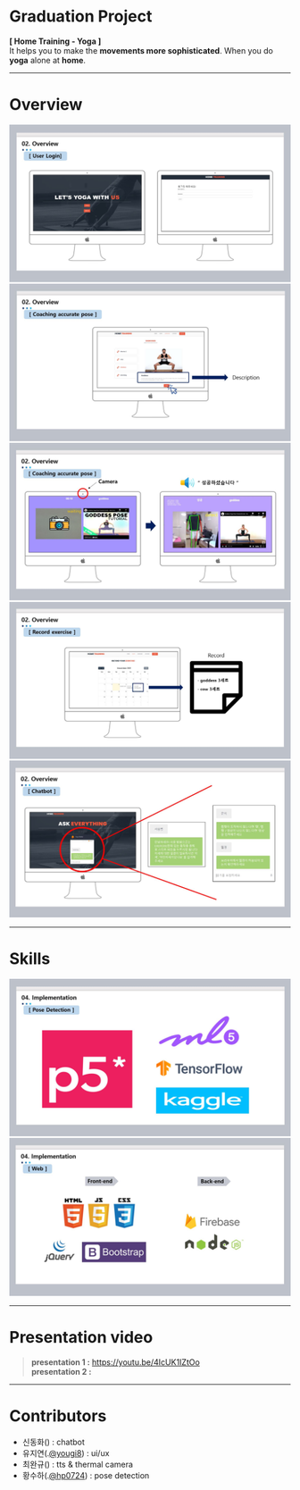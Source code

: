 
# Graduation Project

**[ Home Training - Yoga ]**   
It helps you to make the **movements more sophisticated**. When you do **yoga** alone at **home**.   

***   

# Overview

![overview1](https://github.com/yougi8/graduation-project/blob/main/images/overview1.JPG)  
![overview2](https://github.com/yougi8/graduation-project/blob/main/images/overview2.JPG)  
![overview3](https://github.com/yougi8/graduation-project/blob/main/images/overeview3.JPG)  
![overview4](https://github.com/yougi8/graduation-project/blob/main/images/overview4.JPG)  
![overview5](https://github.com/yougi8/graduation-project/blob/main/images/overview5.JPG)   

***   

# Skills
![skill1](https://github.com/yougi8/graduation-project/blob/main/images/skill1.JPG)
![skill2](https://github.com/yougi8/graduation-project/blob/main/images/skill2.JPG)

***   

# Presentation video   

> **presentation 1 :**  https://youtu.be/4IcUK1IZtOo  
>  **presentation 2 :**  

***   

# Contributors

* 신동화() : chatbot
* 유지연(.[@yougi8](https://github.com/yougi8)) : ui/ux
* 최완규() : tts & thermal camera
* 황수하(.[@hp0724](https://github.com/hp0724)) : pose detection
